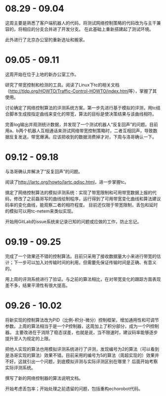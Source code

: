 # 08.29 - 09.04

这周主要是熟悉了客户端机器人的代码，将测试网络控制策略的代码改为与主干兼容的，将相应的分支合并进了开发分支。
在此基础上重新搭建起了测试环境。

此外进行了北京办公室的重新选址和搬家。

# 09.05 - 09.11

这周开始在位于上地的新办公室工作。

研究了带宽控制和检测的工具。阅读了Linux下tc的相关文档（<http://tldp.org/HOWTO/Traffic-Control-HOWTO/index.html>等），掌握了其使用。

讨论确定了网络控制算法的评测系统方案。第一步先进行基于模拟的评测，用tc结合脚本生成按指定曲线来变化的带宽，算法的目标是使决策结果与该曲线相符。

完善log输出并观测统计数据，并发现了一个测试机器人“反复回声”的问题。目前用a、b两个机器人互相通话来测试网络带宽控制策略时，二者互相回声，导致数据反复发送，带宽爆满。应该把收到的数据消费掉才对，下周与洛哥确认一下。

# 09.12 - 09.18

与洛哥确认并解决了“反复回声”的问题。

阅读了<http://lartc.org/howto/lartc.qdisc.html>，进一步掌握tc。

搞定了网络控制算法的模拟评测系统：实现了带宽限制和可用带宽数据上报的代码，修改了之前磊哥写的曲线绘制程序，运行得到了可用带宽变化曲线和算法建议码率的变化曲线，能观察二者的相符程度。
目前还仅限于带宽限制，丢包和延时的模拟可以用tc-netem来类似实现。

开始用GitLab的issue系统来记录已知的问题或应做的工作，防止忘记。

# 09.19 - 09.25

完成了一个效果还不错的控制算法。目前只采用了接收数据量大小来进行带宽的估计；下一步可以加入对传输时间的利用，但需要先保证传输时间是正确、有意义的。

用上周的评测系统进行了验证。与之前的算法相比，在对带宽变化的跟踪方面表现差不多，结果平滑性有很大提高。

# 09.26 - 10.02

将新实现的控制算法改为PID（比例-积分-微分）控制框架，增加通用性和可调节参数。上周的算法相当于是一个P控制器，这周加上了积分部分，成为一个PI控制器。
主要改进在于消除了稳态误差，也就是说，当不限速时，建议码率能够逐步提升至人为规定的上限。

把他人实现的算法也用模拟评测系统进行了评测，发现编号为2的算法（可以看到是洛哥实现的算法）效果不错。目前采用的编号为5的算法（周超实现的）效果并不好。这就引出一个问题，到底模拟评测与实际评测区别在哪里？
后面开始考察实际评测系统。

撰写了新的网络控制器的算法说明文档。

开始考虑丢包率；开始处理之前遗留的问题，包括重构echorobot代码。

